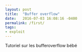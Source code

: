 ```yaml
---
layout: post
title:  "Buffer overflow"
date:   2016-07-03 16:08:16 -0400
permalink: /first/
tags:
- exploit
---
```


Tutoriel sur les bufferoverflow bébé